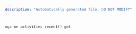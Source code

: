 ```yaml
---
description: "Automatically generated file. DO NOT MODIFY"
---
```


```cli

mgc me activities recent() get

```